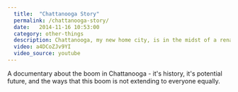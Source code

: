 ```yaml
---
  title:  "Chattanooga Story"
  permalink: /chattanooga-story/
  date:   2014-11-16 10:53:00
  category: other-things
  description: Chattanooga, my new home city, is in the midst of a renaissance, but it's not helping everyone. A documentary explores the history of the improvements and the challenges facing the city.
  video: a4DCoZJv9YI
  video_source: youtube
---
```


A documentary about the boom in Chattanooga - it's history, it's potential future, and the ways that this boom is not extending to everyone equally.
